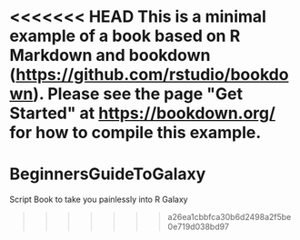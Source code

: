 <<<<<<< HEAD
This is a minimal example of a book based on R Markdown and **bookdown** (https://github.com/rstudio/bookdown). Please see the page "Get Started" at https://bookdown.org/ for how to compile this example.
=======
# BeginnersGuideToGalaxy
Script Book to take you painlessly into R Galaxy
>>>>>>> a26ea1cbbfca30b6d2498a2f5be0e719d038bd97
